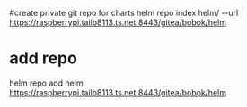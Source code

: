 
#create private git repo for charts
helm repo index helm/ --url https://raspberrypi.tailb8113.ts.net:8443/gitea/bobok/helm
# add repo
helm repo add helm https://raspberrypi.tailb8113.ts.net:8443/gitea/bobok/helm
